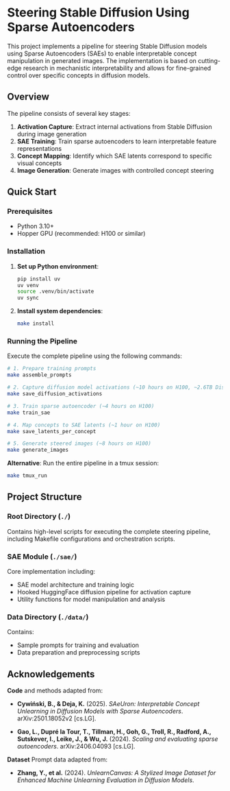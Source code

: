 # Steering Stable Diffusion Using Sparse Autoencoders

This project implements a pipeline for steering Stable Diffusion models using Sparse Autoencoders (SAEs) to enable interpretable concept manipulation in generated images. The implementation is based on cutting-edge research in mechanistic interpretability and allows for fine-grained control over specific concepts in diffusion models.

## Overview

The pipeline consists of several key stages:

1. **Activation Capture**: Extract internal activations from Stable Diffusion during image generation
2. **SAE Training**: Train sparse autoencoders to learn interpretable feature representations
3. **Concept Mapping**: Identify which SAE latents correspond to specific visual concepts
4. **Image Generation**: Generate images with controlled concept steering

## Quick Start

### Prerequisites

- Python 3.10+
- Hopper GPU (recommended: H100 or similar)

### Installation

1. **Set up Python environment**:

   ```bash
   pip install uv
   uv venv
   source .venv/bin/activate
   uv sync
   ```

2. **Install system dependencies**:
   ```bash
   make install
   ```

### Running the Pipeline

Execute the complete pipeline using the following commands:

```bash
# 1. Prepare training prompts
make assemble_prompts

# 2. Capture diffusion model activations (~10 hours on H100, ~2.6TB Disk)
make save_diffusion_activations

# 3. Train sparse autoencoder (~4 hours on H100)
make train_sae

# 4. Map concepts to SAE latents (~1 hour on H100)
make save_latents_per_concept

# 5. Generate steered images (~8 hours on H100)
make generate_images
```

**Alternative**: Run the entire pipeline in a tmux session:

```bash
make tmux_run
```

## Project Structure

### Root Directory (`./`)

Contains high-level scripts for executing the complete steering pipeline, including Makefile configurations and orchestration scripts.

### SAE Module (`./sae/`)

Core implementation including:

- SAE model architecture and training logic
- Hooked HuggingFace diffusion pipeline for activation capture
- Utility functions for model manipulation and analysis

### Data Directory (`./data/`)

Contains:

- Sample prompts for training and evaluation
- Data preparation and preprocessing scripts

## Acknowledgements

**Code** and methods adapted from:

- **Cywiński, B., & Deja, K.** (2025). _SAeUron: Interpretable Concept Unlearning in Diffusion Models with Sparse Autoencoders_. arXiv:2501.18052v2 [cs.LG].

- **Gao, L., Dupré la Tour, T., Tillman, H., Goh, G., Troll, R., Radford, A., Sutskever, I., Leike, J., & Wu, J.** (2024). _Scaling and evaluating sparse autoencoders_. arXiv:2406.04093 [cs.LG].

**Dataset** Prompt data adapted from:

- **Zhang, Y., et al.** (2024). _UnlearnCanvas: A Stylized Image Dataset for Enhanced Machine Unlearning Evaluation in Diffusion Models_.
